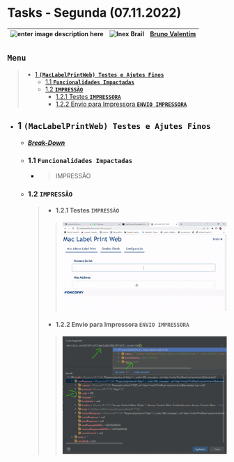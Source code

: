 # Tasks - Segunda (07.11.2022)

| ![enter image description here](https://www.foxconn.com.br/img/logo.png) | ![Inex Brail](https://www.inexbr.com.br/wp-content/uploads/2022/07/logo-inex-azul.png) | [Bruno Valentim](mailto:Bruno.Valentim@inex.com.br) |
| :----------------------------------------------------------------------- | :------------------------------------------------------------------------------------: | :-------------------------------------------------- |

## **`Menu`**  
> - [1 **`(MacLabelPrintWeb) Testes e Ajutes Finos`**](#1-Testes-e-Ajutes-Finos)  
>   - [1.1 **`Funcionalidades Impactadas`**](#12-Funcionalidades-Impactadas)  
>   - [1.2 **`IMPRESSÂO`**](#12-IMPRESSÂO)  
>     - [1.2.1 Testes **`IMPRESSORA`**](#121-Testes-LOGIN) 
>     - [1.2.2 Envio para Impressora **`ENVIO IMPRESSORA`**](#122-Envio-para-Impressora-ENVIO-IMPRESSORA)  
    
- ## 1 **`(MacLabelPrintWeb) Testes e Ajutes Finos`**  
  - _**[Break-Down](https://docs.google.com/spreadsheets/d/1mk-6tkrOC_l74kDBjqkk-3S-XsXkVOYIQLb1vwm_-wg/edit#gid=0)**_  
  - ### 1.1 **`Funcionalidades Impactadas`**  
    - > IMPRESSÃO
  - ### 1.2 **`IMPRESSÂO`**
    > - #### 1.2.1 Testes **`IMPRESSÂO`**  
      >>![](gif/impression_test.gif)
    > - #### 1.2.2 Envio para Impressora **`ENVIO IMPRESSORA`**  
      >>![](img/07112022/send_to_print.png)